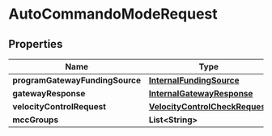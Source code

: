 
# AutoCommandoModeRequest

## Properties
Name | Type | Description | Notes
------------ | ------------- | ------------- | -------------
**programGatewayFundingSource** | [**InternalFundingSource**](InternalFundingSource.md) |  | 
**gatewayResponse** | [**InternalGatewayResponse**](InternalGatewayResponse.md) |  | 
**velocityControlRequest** | [**VelocityControlCheckRequest**](VelocityControlCheckRequest.md) |  | 
**mccGroups** | **List&lt;String&gt;** |  |  [optional]



